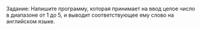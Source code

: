 Задание:
Напишите программу, которая принимает на ввод целое число в диапазоне от 1 до 5, и выводит соответствующее ему слово на английском языке.
